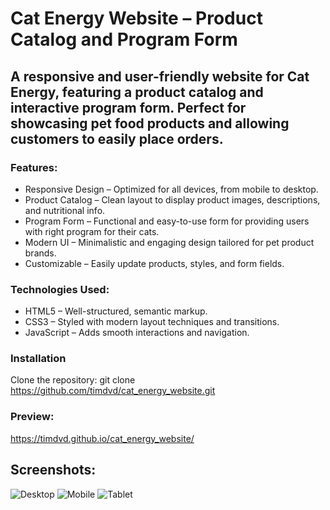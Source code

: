 # Cat Energy Website – Product Catalog and Program Form
## A responsive and user-friendly website for Cat Energy, featuring a product catalog and interactive program form. Perfect for showcasing pet food products and allowing customers to easily place orders.

### Features:
 - Responsive Design – Optimized for all devices, from mobile to desktop.
 - Product Catalog – Clean layout to display product images, descriptions, and nutritional info.
 - Program Form – Functional and easy-to-use form for providing users with right program for their cats.
 - Modern UI – Minimalistic and engaging design tailored for pet product brands.
 - Customizable – Easily update products, styles, and form fields.
   
### Technologies Used:
 - HTML5 – Well-structured, semantic markup.
 - CSS3 – Styled with modern layout techniques and transitions.
 - JavaScript – Adds smooth interactions and navigation.

### Installation
Clone the repository:  git clone https://github.com/timdvd/cat_energy_website.git

### Preview:
https://timdvd.github.io/cat_energy_website/

## Screenshots:
![Desktop](https://github.com/user-attachments/assets/852ccdd9-837f-43da-b5f5-f5bba2b2cf1b)
![Mobile](https://github.com/user-attachments/assets/a97e27de-4dfb-4dc1-a8ac-352fc68ef722)
![Tablet](https://github.com/user-attachments/assets/ba4b2e10-d42f-48ac-8158-7f1744762a4a)

